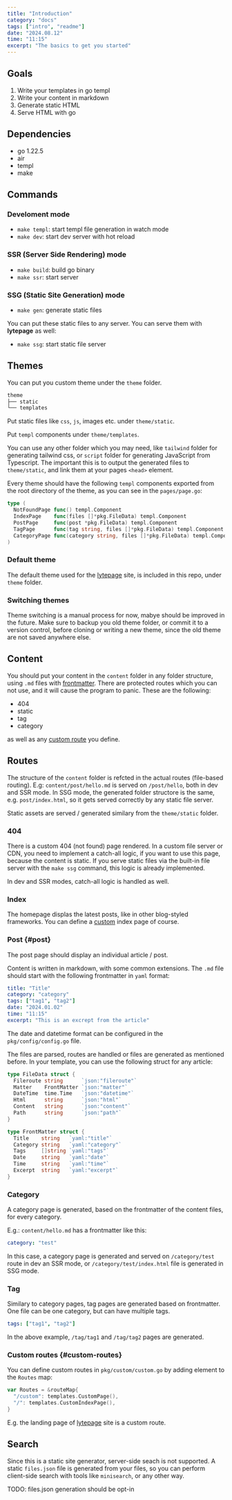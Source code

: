 ```yaml
---
title: "Introduction"
category: "docs"
tags: ["intro", "readme"]
date: "2024.08.12"
time: "11:15"
excerpt: "The basics to get you started"
---
```


## Goals

1. Write your templates in go templ
2. Write your content in markdown
3. Generate static HTML
4. Serve HTML with go

## Dependencies

- go 1.22.5
- air
- templ
- make

## Commands

### Develoment mode

- `make templ`: start templ file generation in watch mode
- `make dev`: start dev server with hot reload

### SSR (Server Side Rendering) mode

- `make build`: build go binary
- `make ssr`: start server

### SSG (Static Site Generation) mode

- `make gen`: generate static files

You can put these static files to any server. You can serve them with
**lytepage** as well:

- `make ssg`: start static file server

## Themes

You can put you custom theme under the `theme` folder.

```txt
theme
├── static
└── templates
```

Put static files like `css`, `js`, images etc. under `theme/static`.

Put `templ` components under `theme/templates`.

You can use any other folder which you may need, like `tailwind` folder for
generating tailwind css, or `script` folder for generating JavaScript from
Typescript. The important this is to output the generated files to
`theme/static`, and link them at your pages `<head>` element.

Every theme should have the following `templ` components exported from the root
directory of the theme, as you can see in the `pages/page.go`:

```go
type (
  NotFoundPage func() templ.Component
  IndexPage    func(files []*pkg.FileData) templ.Component
  PostPage     func(post *pkg.FileData) templ.Component
  TagPage      func(tag string, files []*pkg.FileData) templ.Component
  CategoryPage func(category string, files []*pkg.FileData) templ.Component
)
```

### Default theme

The default theme used for the [lytepage](https://lytepage.peterszarvas.hu)
site, is included in this repo, under `theme` folder.

### Switching themes

Theme switching is a manual process for now, mabye should be improved in the
future. Make sure to backup you old theme folder, or commit it to a version
control, before cloning or writing a new theme, since the old theme are not
saved anywhere else.

## Content

You should put your content in the `content` folder in any folder structure,
using `.md` files with
[frontmatter](#post). There are
protected routes which you can not use, and it will cause the program to panic.
These are the following:

- 404
- static
- tag
- category

as well as any
[custom route](#custom-routes) you
define.

## Routes

The structure of the `content` folder is refcted in the actual routes
(file-based routing). E.g: `content/post/hello.md` is served on `/post/hello`,
both in dev and SSR mode. In SSG mode, the generated folder structore is the
same, e.g. `post/index.html`, so it gets served correctly by any static file
server.

Static assets are served / generated similary from the `theme/static` folder.

### 404

There is a custom 404 (not found) page rendered. In a custom file server or CDN,
you need to implement a catch-all logic, if you want to use this page, because
the content is static. If you serve static files via the built-in file server
with the `make ssg` command, this logic is already implemented.

In dev and SSR modes, catch-all logic is handled as well.

### Index

The homepage displas the latest posts, like in other blog-styled frameworks. You
can define a [custom](#custom-routes)
index page of course.

### Post {#post}

The post page should display an individual article / post.

Content is written in markdown, with some common extensions. The `.md` file
should start with the following frontmatter in `yaml` format:

```yml
title: "Title"
category: "category"
tags: ["tag1", "tag2"]
date: "2024.01.02"
time: "11:15"
excerpt: "This is an excrept from the article"
```

The date and datetime format can be configured in the `pkg/config/config.go`
file.

The files are parsed, routes are handled or files are generated as mentioned
before. In your template, you can use the following struct for any article:

```go
type FileData struct {
  Fileroute string      `json:"fileroute"`
  Matter    FrontMatter `json:"matter"`
  DateTime  time.Time   `json:"datetime"`
  Html      string      `json:"html"`
  Content   string      `json:"content"`
  Path      string      `json:"path"`
}

type FrontMatter struct {
  Title    string   `yaml:"title"`
  Category string   `yaml:"category"`
  Tags     []string `yaml:"tags"`
  Date     string   `yaml:"date"`
  Time     string   `yaml:"time"`
  Excerpt  string   `yaml:"excerpt"`
}
```

### Category

A category page is generated, based on the frontmatter of the content files, for
every category.

E.g.: `content/hello.md` has a frontmatter like this:

```yml
category: "test"
```

In this case, a category page is generated and served on `/category/test` route
in dev an SSR mode, or `/category/test/index.html` file is generated in SSG
mode.

### Tag

Similary to category pages, tag pages are generated based on frontmatter. One
file can be one category, but can have multiple tags.

```yml
tags: ["tag1", "tag2"]
```

In the above example, `/tag/tag1` and `/tag/tag2` pages are generated.

### Custom routes {#custom-routes}

You can define custom routes in `pkg/custom/custom.go` by adding element to the
`Routes` map:

```go
var Routes = &routeMap{
  "/custom": templates.CustomPage(),
  "/": templates.CustomIndexPage(),
}
```

E.g. the landing page of [lytepage](https://lytepage.peterszarvas.hu) site is a
custom route.

## Search

Since this is a static site generator, server-side seach is not supported. A
static `files.json` file is generated from your files, so you can perform
client-side search with tools like `minisearch`, or any other way.

TODO: files.json generation should be opt-in
